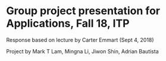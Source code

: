 # Group project presentation for Applications, Fall 18, ITP

Response based on lecture by Carter Emmart (Sept 4, 2018)

Project by Mark T Lam, Mingna Li, Jiwon Shin, Adrian Bautista
